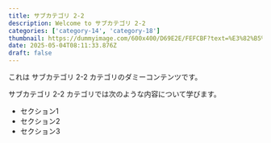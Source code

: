 ```yaml
---
title: サブカテゴリ 2-2
description: Welcome to サブカテゴリ 2-2
categories: ['category-14', 'category-18']
thumbnail: https://dummyimage.com/600x400/D69E2E/FEFCBF?text=%E3%82%B5%E3%83%96%E3%82%AB%E3%83%86%E3%82%B4%E3%83%AA+2-2
date: 2025-05-04T08:11:33.876Z
draft: false
---
```



  これは サブカテゴリ 2-2 カテゴリのダミーコンテンツです。

  サブカテゴリ 2-2 カテゴリでは次のような内容について学びます。

  - セクション1
  - セクション2
  - セクション3
  